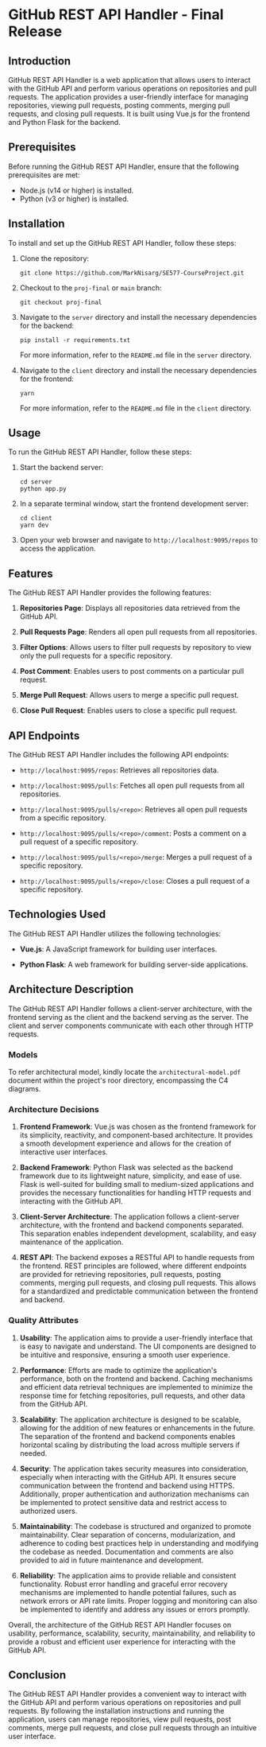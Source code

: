 # GitHub REST API Handler - Final Release

## Introduction

GitHub REST API Handler is a web application that allows users to interact with the GitHub API and perform various operations on repositories and pull requests. The application provides a user-friendly interface for managing repositories, viewing pull requests, posting comments, merging pull requests, and closing pull requests. It is built using Vue.js for the frontend and Python Flask for the backend.

## Prerequisites

Before running the GitHub REST API Handler, ensure that the following prerequisites are met:

* Node.js (v14 or higher) is installed.
* Python (v3 or higher) is installed.

## Installation

To install and set up the GitHub REST API Handler, follow these steps:

1. Clone the repository:

   ```shell
   git clone https://github.com/MarkNisarg/SE577-CourseProject.git
   ```

2. Checkout to the `proj-final` or `main` branch:

   ```shell
   git checkout proj-final
   ```

3. Navigate to the `server` directory and install the necessary dependencies for the backend:

   ```shell
   pip install -r requirements.txt
   ```

   For more information, refer to the `README.md` file in the `server` directory.

4. Navigate to the `client` directory and install the necessary dependencies for the frontend:

   ```shell
   yarn
   ```

   For more information, refer to the `README.md` file in the `client` directory.

## Usage

To run the GitHub REST API Handler, follow these steps:

1. Start the backend server:

   ```shell
   cd server
   python app.py
   ```

2. In a separate terminal window, start the frontend development server:

   ```shell
   cd client
   yarn dev
   ```

3. Open your web browser and navigate to `http://localhost:9095/repos` to access the application.

## Features

The GitHub REST API Handler provides the following features:

1. **Repositories Page**: Displays all repositories data retrieved from the GitHub API.

2. **Pull Requests Page**: Renders all open pull requests from all repositories.

3. **Filter Options**: Allows users to filter pull requests by repository to view only the pull requests for a specific repository.

4. **Post Comment**: Enables users to post comments on a particular pull request.

5. **Merge Pull Request**: Allows users to merge a specific pull request.

6. **Close Pull Request**: Enables users to close a specific pull request.

## API Endpoints

The GitHub REST API Handler includes the following API endpoints:

* `http://localhost:9095/repos`: Retrieves all repositories data.

* `http://localhost:9095/pulls`: Fetches all open pull requests from all repositories.

* `http://localhost:9095/pulls/<repo>`: Retrieves all open pull requests from a specific repository.

* `http://localhost:9095/pulls/<repo>/comment`: Posts a comment on a pull request of a specific repository.

* `http://localhost:9095/pulls/<repo>/merge`: Merges a pull request of a specific repository.

* `http://localhost:9095/pulls/<repo>/close`: Closes a pull request of a specific repository.

## Technologies Used

The GitHub REST API Handler utilizes the following technologies:

* **Vue.js**: A JavaScript framework for building user interfaces.

* **Python Flask**: A web framework for building server-side applications.

## Architecture Description

The GitHub REST API Handler follows a client-server architecture, with the frontend serving as the client and the backend serving as the server. The client and server components communicate with each other through HTTP requests.

### Models

To refer architectural model, kindly locate the `architectural-model.pdf` document within the project's roor directory, encompassing the C4 diagrams.

### Architecture Decisions

1. **Frontend Framework**: Vue.js was chosen as the frontend framework for its simplicity, reactivity, and component-based architecture. It provides a smooth development experience and allows for the creation of interactive user interfaces.

2. **Backend Framework**: Python Flask was selected as the backend framework due to its lightweight nature, simplicity, and ease of use. Flask is well-suited for building small to medium-sized applications and provides the necessary functionalities for handling HTTP requests and interacting with the GitHub API.

3. **Client-Server Architecture**: The application follows a client-server architecture, with the frontend and backend components separated. This separation enables independent development, scalability, and easy maintenance of the application.

4. **REST API**: The backend exposes a RESTful API to handle requests from the frontend. REST principles are followed, where different endpoints are provided for retrieving repositories, pull requests, posting comments, merging pull requests, and closing pull requests. This allows for a standardized and predictable communication between the frontend and backend.

### Quality Attributes

1. **Usability**: The application aims to provide a user-friendly interface that is easy to navigate and understand. The UI components are designed to be intuitive and responsive, ensuring a smooth user experience.

2. **Performance**: Efforts are made to optimize the application's performance, both on the frontend and backend. Caching mechanisms and efficient data retrieval techniques are implemented to minimize the response time for fetching repositories, pull requests, and other data from the GitHub API.

3. **Scalability**: The application architecture is designed to be scalable, allowing for the addition of new features or enhancements in the future. The separation of the frontend and backend components enables horizontal scaling by distributing the load across multiple servers if needed.

4. **Security**: The application takes security measures into consideration, especially when interacting with the GitHub API. It ensures secure communication between the frontend and backend using HTTPS. Additionally, proper authentication and authorization mechanisms can be implemented to protect sensitive data and restrict access to authorized users.

5. **Maintainability**: The codebase is structured and organized to promote maintainability. Clear separation of concerns, modularization, and adherence to coding best practices help in understanding and modifying the codebase as needed. Documentation and comments are also provided to aid in future maintenance and development.

6. **Reliability**: The application aims to provide reliable and consistent functionality. Robust error handling and graceful error recovery mechanisms are implemented to handle potential failures, such as network errors or API rate limits. Proper logging and monitoring can also be implemented to identify and address any issues or errors promptly.

Overall, the architecture of the GitHub REST API Handler focuses on usability, performance, scalability, security, maintainability, and reliability to provide a robust and efficient user experience for interacting with the GitHub API.

## Conclusion

The GitHub REST API Handler provides a convenient way to interact with the GitHub API and perform various operations on repositories and pull requests. By following the installation instructions and running the application, users can manage repositories, view pull requests, post comments, merge pull requests, and close pull requests through an intuitive user interface.
